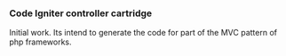 ### Code Igniter controller cartridge

Initial work. Its intend to generate the code for part of the MVC pattern of php frameworks.
